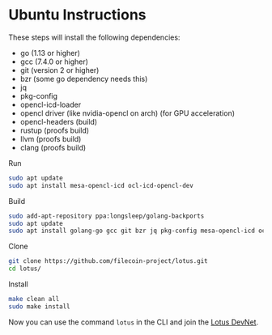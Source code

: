 # Ubuntu Instructions

These steps will install the following dependencies:

- go (1.13 or higher)
- gcc (7.4.0 or higher)
- git (version 2 or higher)
- bzr (some go dependency needs this)
- jq
- pkg-config
- opencl-icd-loader
- opencl driver (like nvidia-opencl on arch) (for GPU acceleration)
- opencl-headers (build)
- rustup (proofs build)
- llvm (proofs build)
- clang (proofs build)

Run

```sh
sudo apt update
sudo apt install mesa-opencl-icd ocl-icd-opencl-dev
```

Build

```sh
sudo add-apt-repository ppa:longsleep/golang-backports
sudo apt update
sudo apt install golang-go gcc git bzr jq pkg-config mesa-opencl-icd ocl-icd-opencl-dev
```

Clone

```sh
git clone https://github.com/filecoin-project/lotus.git
cd lotus/
```

Install

```sh
make clean all
sudo make install
```

Now you can use the command `lotus` in the CLI and join the [Lotus DevNet](https://docs.lotu.sh/en+join-devnet).
